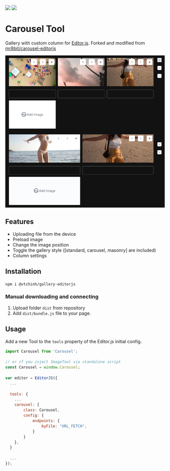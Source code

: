 ![](https://badgen.net/badge/Editor.js/v2.0/blue) 
![](https://badgen.net/badge/Gallery-editorjs/v1.1.1/blue)

# Carousel Tool

Gallery with custom column for [Editor.js](https://editorjs.io).
Forked and modified from [mr8bit/carousel-editorjs](https://github.com/mr8bit/carousel-editorjs)

![](./img/prelaod.png)

## Features

- Uploading file from the device
- Preload image
- Change the image position
- Toggle the gallery style ([standard, carousel, masonry] are included)
- Column settings

## Installation

`npm i @vtchinh/gallery-editorjs`

### Manual downloading and connecting

1. Upload folder `dist` from repository
2. Add `dist/bundle.js` file to your page.

## Usage

Add a new Tool to the `tools` property of the Editor.js initial config.

```javascript
import Carousel from 'Carousel';

// or if you inject ImageTool via standalone script
const Carousel = window.Carousel;
 
var editor = EditorJS({
  ...

  tools: {
    ...
    carousel: {
        class: Carousel,
        config: {
            endpoints: {
                byFile: "URL_FETCH",
            }
        }
    },
  }

  ...
});
```
